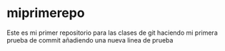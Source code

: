 # miprimerepo
Este es mi primer repositorio para las clases de git
haciendo mi primera prueba de commit
añadiendo una nueva linea de prueba
